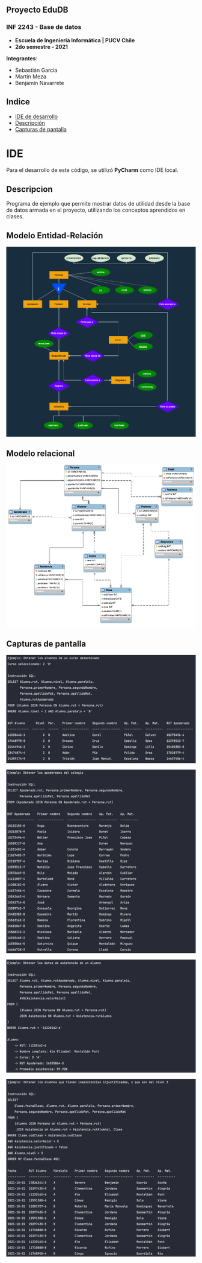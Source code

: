 ## Proyecto EduDB
### INF 2243 - Base de datos
* **Escuela de Ingeniería Informática | PUCV Chile**
* **2do semestre - 2021**

**Integrantes**:
* Sebastián García
* Martín Meza
* Benjamín Navarrete

## Indice

- [IDE de desarrollo](#ide)
- [Descripción](#descripcion)
- [Capturas de pantalla](#capturas-de-pantalla)

# IDE
Para el desarrollo de este código, se utilizó **PyCharm** como IDE local.

## Descripcion
Programa de ejemplo que permite mostrar datos de utilidad desde la base de datos armada en el proyecto, utilizando 
los conceptos aprendidos en clases.

## Modelo Entidad-Relación
![MER](/img/mer.png?raw=true)

## Modelo relacional
![MR](/img/mr.png?raw=true)

## Capturas de pantalla
![Captura 1](/img/sc1.png?raw=true)

![Captura 2](/img/sc2.png?raw=true)

![Captura 3](/img/sc3.png?raw=true)

![Captura 4](/img/sc4.png?raw=true)
